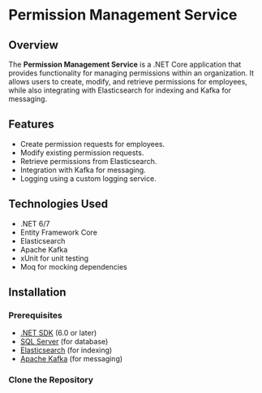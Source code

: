 # Permission Management Service
## Overview
The **Permission Management Service** is a .NET Core application that provides functionality for managing permissions within an organization. It allows users to create, modify, and retrieve permissions for employees, while also integrating with Elasticsearch for indexing and Kafka for messaging.
## Features
- Create permission requests for employees.
- Modify existing permission requests.
- Retrieve permissions from Elasticsearch.
- Integration with Kafka for messaging.
- Logging using a custom logging service.
## Technologies Used
- .NET 6/7
- Entity Framework Core
- Elasticsearch
- Apache Kafka
- xUnit for unit testing
- Moq for mocking dependencies
## Installation
### Prerequisites
- [.NET SDK](https://dotnet.microsoft.com/download) (6.0 or later)
- [SQL Server](https://www.microsoft.com/en-us/sql-server/sql-server-downloads) (for database)
- [Elasticsearch](https://www.elastic.co/downloads/elasticsearch) (for indexing)
- [Apache Kafka](https://kafka.apache.org/downloads) (for messaging)
### Clone the Repository
